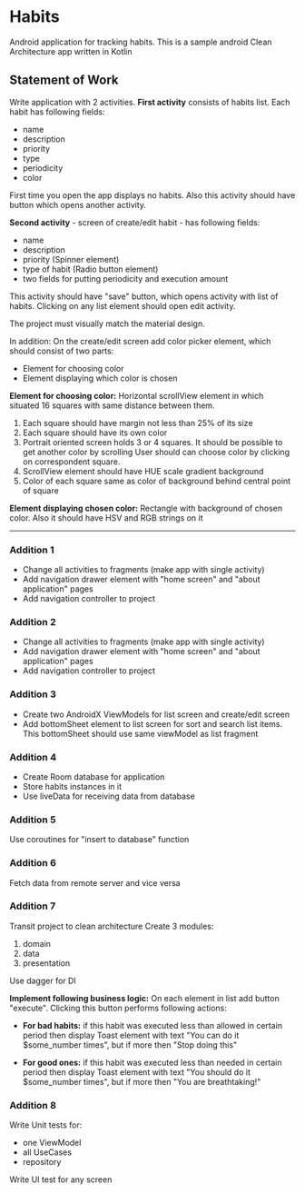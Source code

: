 # Habits
Android application for tracking habits. 
This is a sample android Clean Architecture app written in Kotlin

## Statement of Work
Write application with 2 activities.
**First activity** consists of habits list. Each habit has following fields:

* name
* description
* priority
* type
* periodicity
* color

First time you open the app displays no habits. Also this activity should have button which opens another activity.

**Second activity** - screen of create/edit habit - has following fields:

* name
* description
* priority (Spinner element)
* type of habit (Radio button element)
* two fields for putting periodicity and execution amount

This activity should have "save" button, which opens activity with list of habits. Clicking on any list element should open edit activity.

The project must visually match the material design.
 
In addition:
On the create/edit screen add color picker element, which should consist of two parts:

* Element for choosing color
* Element displaying which color is chosen

**Element for choosing color:**
Horizontal scrollView element in which situated 16 squares with same distance between them.

1. Each square should have margin not less than 25% of its size
2. Each square should have its own color
3. Portrait oriented screen holds 3 or 4 squares. It should be possible to get another color by scrolling
User should can choose color by clicking on correspondent square.
4. ScrollView element should have HUE scale gradient background
5. Color of each square same as color of background behind central point of square

**Element displaying chosen color:**
Rectangle with background of chosen color. Also it should have HSV and RGB strings on it

***

### Addition 1
* Change all activities to fragments (make app with single activity)
* Add navigation drawer element with "home screen" and "about application" pages
* Add navigation controller to project

### Addition 2
* Change all activities to fragments (make app with single activity)
* Add navigation drawer element with "home screen" and "about application" pages
* Add navigation controller to project

### Addition 3
* Create two AndroidX ViewModels for list screen and create/edit screen
* Add bottomSheet element to list screen for sort and search list items. This bottomSheet should use same viewModel as list fragment

### Addition 4
* Create Room database for application
* Store habits instances in it
* Use liveData for receiving data from database

### Addition 5
Use coroutines for "insert to database" function

### Addition 6
Fetch data from remote server and vice versa

### Addition 7
Transit project to clean architecture
Create 3 modules:

1. domain
2. data 
3. presentation

Use dagger for DI

**Implement following business logic:**
On each element in list add button "execute". Clicking this button performs following actions:

* **For bad habits:** if this habit was executed less than allowed in certain period then display Toast element with text 
"You can do it $some_number times", but if more then "Stop doing this"

* **For good ones:** if this habit was executed less than needed in certain period then display Toast element with text 
"You should do it $some_number times", but if more then "You are breathtaking!"

### Addition 8
Write Unit tests for:

* one ViewModel
* all UseCases
* repository

Write UI test for any screen